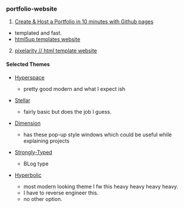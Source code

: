### portfolio-website

1) [Create & Host a Portfolio in 10 minutes with Github pages](https://www.youtube.com/watch?v=u-RLu_8kwA0)
  - templated and fast.
  - [html5up templates website](https://html5up.net/)

2) [pixelarity // html template website](https://pixelarity.com/)

  #### Selected Themes
  - [Hyperspace](https://html5up.net/hyperspace)
    - pretty good modern and what I expect ish
  
  - [Stellar](https://html5up.net/stellar)
    - fairly basic but does the job I guess.

  - [Dimension](https://html5up.net/dimension)
    - has these pop-up style windows which could be useful while explaining projects


  - [Strongly-Typed](https://html5up.net/strongly-typed)
    - BLog type


  - [Hyperbolic](https://pixelarity.com/hyperbolic)
    - most modern looking theme I fw this heavy heavy heavy heavy.
    - I have to reverse engineer this.
    - no other option.